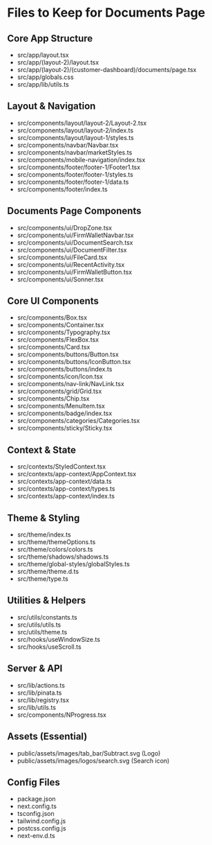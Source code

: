 # Files to Keep for Documents Page

## Core App Structure
- src/app/layout.tsx
- src/app/(layout-2)/layout.tsx  
- src/app/(layout-2)/(customer-dashboard)/documents/page.tsx
- src/app/globals.css
- src/app/lib/utils.ts

## Layout & Navigation
- src/components/layout/layout-2/Layout-2.tsx
- src/components/layout/layout-2/index.ts
- src/components/layout/layout-1/styles.ts
- src/components/navbar/Navbar.tsx
- src/components/navbar/marketStyles.ts
- src/components/mobile-navigation/index.tsx
- src/components/footer/footer-1/Footer1.tsx
- src/components/footer/footer-1/styles.ts
- src/components/footer/footer-1/data.ts
- src/components/footer/index.ts

## Documents Page Components
- src/components/ui/DropZone.tsx
- src/components/ui/FirmWalletNavbar.tsx
- src/components/ui/DocumentSearch.tsx
- src/components/ui/DocumentFilter.tsx
- src/components/ui/FileCard.tsx
- src/components/ui/RecentActivity.tsx
- src/components/ui/FirmWalletButton.tsx
- src/components/ui/Sonner.tsx

## Core UI Components
- src/components/Box.tsx
- src/components/Container.tsx
- src/components/Typography.tsx
- src/components/FlexBox.tsx
- src/components/Card.tsx
- src/components/buttons/Button.tsx
- src/components/buttons/IconButton.tsx
- src/components/buttons/index.ts
- src/components/icon/Icon.tsx
- src/components/nav-link/NavLink.tsx
- src/components/grid/Grid.tsx
- src/components/Chip.tsx
- src/components/MenuItem.tsx
- src/components/badge/index.tsx
- src/components/categories/Categories.tsx
- src/components/sticky/Sticky.tsx

## Context & State
- src/contexts/StyledContext.tsx
- src/contexts/app-context/AppContext.tsx
- src/contexts/app-context/data.ts
- src/contexts/app-context/types.ts
- src/contexts/app-context/index.ts

## Theme & Styling
- src/theme/index.ts
- src/theme/themeOptions.ts
- src/theme/colors/colors.ts
- src/theme/shadows/shadows.ts
- src/theme/global-styles/globalStyles.ts
- src/theme/theme.d.ts
- src/theme/type.ts

## Utilities & Helpers
- src/utils/constants.ts
- src/utils/utils.ts
- src/utils/theme.ts
- src/hooks/useWindowSize.ts
- src/hooks/useScroll.ts

## Server & API
- src/lib/actions.ts
- src/lib/pinata.ts
- src/lib/registry.tsx
- src/lib/utils.ts
- src/components/NProgress.tsx

## Assets (Essential)
- public/assets/images/tab_bar/Subtract.svg (Logo)
- public/assets/images/logos/search.svg (Search icon)

## Config Files
- package.json
- next.config.ts
- tsconfig.json
- tailwind.config.js
- postcss.config.js
- next-env.d.ts